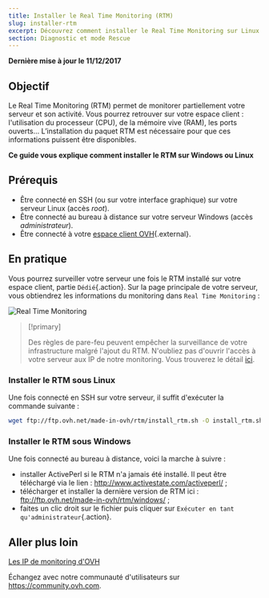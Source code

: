 ```yaml
---
title: Installer le Real Time Monitoring (RTM)
slug: installer-rtm
excerpt: Découvrez comment installer le Real Time Monitoring sur Linux ou Windows
section: Diagnostic et mode Rescue
---
```


**Dernière mise à jour le 11/12/2017**

## Objectif

Le Real Time Monitoring (RTM) permet de monitorer partiellement votre serveur et son activité. Vous pourrez retrouver sur votre espace client : l'utilisation du processeur (CPU), de la mémoire vive (RAM), les ports ouverts... L’installation du paquet RTM est nécessaire pour que ces informations puissent être disponibles.

**Ce guide vous explique comment installer le RTM sur Windows ou Linux**

## Prérequis

- Être connecté en SSH (ou sur votre interface graphique) sur votre serveur Linux (accès *root*).
- Être connecté au bureau à distance sur votre serveur Windows (accès *administrateur*).
- Être connecté à votre [espace client OVH](https://www.ovh.com/auth/?action=gotomanager){.external}.

## En pratique

Vous pourrez surveiller votre serveur une fois le RTM installé sur votre espace client, partie `Dédié`{.action}. Sur la page principale de votre serveur, vous obtiendrez les informations du monitoring dans `Real Time Monitoring` :

![Real Time Monitoring](images/rtm.png)

> [!primary]
>
> Des règles de pare-feu peuvent empêcher la surveillance de votre infrastructure malgré l'ajout du RTM. N'oubliez pas d'ouvrir l'accès à votre serveur aux IP de notre monitoring. Vous trouverez le détail [ici](https://docs.ovh.com/fr/dedicated/monitoring-ip-ovh/).
> 

### Installer le RTM sous Linux

Une fois connecté en SSH sur votre serveur, il suffit d'exécuter la commande suivante :

```sh
wget ftp://ftp.ovh.net/made-in-ovh/rtm/install_rtm.sh -O install_rtm.sh | sh install_rtm.sh
```

### Installer le RTM sous Windows

Une fois connecté au bureau à distance, voici la marche à suivre :

- installer ActivePerl si le RTM n'a jamais été installé. Il peut être téléchargé via le lien : <http://www.activestate.com/activeperl/> ;
- télécharger et installer la dernière version de RTM ici : <ftp://ftp.ovh.net/made-in-ovh/rtm/windows/> ;
- faites un clic droit sur le fichier puis cliquer sur `Exécuter en tant qu'administrateur`{.action}.


## Aller plus loin

[Les IP de monitoring d'OVH](https://docs.ovh.com/fr/dedicated/monitoring-ip-ovh/)

Échangez avec notre communauté d'utilisateurs sur <https://community.ovh.com>.